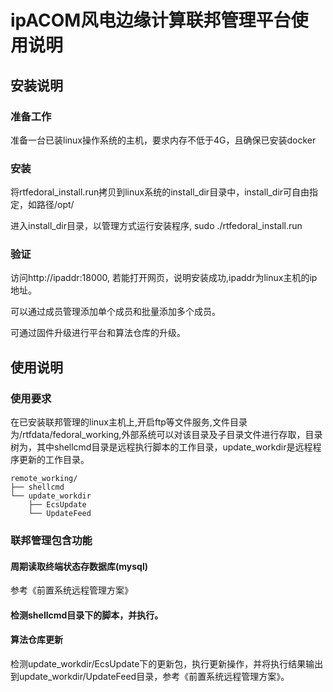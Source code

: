 # ipACOM风电边缘计算联邦管理平台使用说明

## 安装说明

### 准备工作

准备一台已装linux操作系统的主机，要求内存不低于4G，且确保已安装docker

### 安装

将rtfedoral_install.run拷贝到linux系统的install_dir目录中，install_dir可自由指定，如路径/opt/

进入install_dir目录，以管理方式运行安装程序, sudo ./rtfedoral_install.run

### 验证

访问http://ipaddr:18000, 若能打开网页，说明安装成功,ipaddr为linux主机的ip地址。

可以通过成员管理添加单个成员和批量添加多个成员。

可通过固件升级进行平台和算法仓库的升级。

## 使用说明

### 使用要求

在已安装联邦管理的linux主机上,开启ftp等文件服务,文件目录为/rtfdata/fedoral_working,外部系统可以对该目录及子目录文件进行存取，目录树为，其中shellcmd目录是远程执行脚本的工作目录，update_workdir是远程程序更新的工作目录。
```
remote_working/
├── shellcmd
└── update_workdir
    ├── EcsUpdate
    └── UpdateFeed
```
### 联邦管理包含功能

#### 周期读取终端状态存数据库(mysql)
参考《前置系统远程管理方案》
#### 检测shellcmd目录下的脚本，并执行。

#### 算法仓库更新

检测update_workdir/EcsUpdate下的更新包，执行更新操作，并将执行结果输出到update_workdir/UpdateFeed目录，参考《前置系统远程管理方案》。

